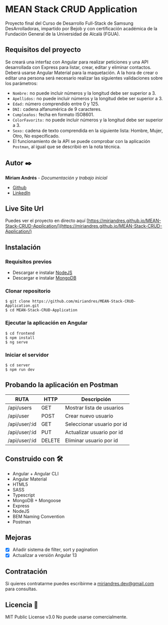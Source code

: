 # MEAN Stack CRUD Application
Proyecto final del Curso de Desarrollo Full-Stack de Samsung DesArrolladoras, impartido por Bejob y con certificación académica de la Fundación General de la Universidad de Alcalá (FGUA).

## Requisitos del proyecto
Se creará una interfaz con Angular para realizar peticiones y una API desarrollada con Express para listar, crear, editar y eliminar contactos. Deberá usarse Angular Material para la maquetación. A la hora de crear o editar una persona será necesario realizar las siguientes validaciones sobre los parámetros:

* `Nombre:` no puede incluir números y la longitud debe ser superior a 3.
* `Apellidos:` no puede incluir números y la longitud debe ser superior a 3.
* `Edad:` número comprendido entre 0 y 125.
* `DNI:` cadena alfanumérica de 9 caracteres.
* `Cumpleaños:` fecha en formato ISO8601.
* `ColorFavorito:` no puede incluir números y la longitud debe ser superior a 3.
* `Sexo:` cadena de texto comprendida en la siguiente lista: Hombre, Mujer, Otro, No especificado.
* El funcionamiento de la API se puede comprobar con la aplicación `Postman`, al igual que se describió en la nota técnica.

## Autor ✒️
**Miriam Andrés** - *Documentación y trabajo inicial*
* [Github](https://github.com/miriandres)
* [LinkedIn](www.linkedin.com/in/miriamandresdev)

## Live Site Url
Puedes ver el proyecto en directo aquí [https://miriandres.github.io/MEAN-Stack-CRUD-Application/](https://miriandres.github.io/MEAN-Stack-CRUD-Application/)

## Instalación
### Requisitos previos
* Descargar e instalar [NodeJS](https://nodejs.org/en/download/)
* Descargar e instalar [MongoDB](https://www.mongodb.com/)

### Clonar repositorio
```
$ git clone https://github.com/miriandres/MEAN-Stack-CRUD-Application.git
$ cd MEAN-Stack-CRUD-Application 
```
### Ejecutar la aplicación en Angular
```
$ cd frontend
$ npm install
$ ng serve
```

### Iniciar el servidor
```
$ cd server
$ npm run dev 
```

## Probando la aplicación en Postman

|        RUTA          |       HTTP        |      Descripción           | 
|--------------------- | ----------------- | -------------------------- | 
|/api/users            |       GET         | Mostrar lista de usuarios  | 
|/api/user             |       POST        | Crear nuevo usuario        | 
|/api/user/:id         |       GET         | Seleccionar usuario por id | 
|/api/user/:id         |       PUT         | Actualizar usuario por id  |    
|/api/user/:id         |       DELETE      | Eliminar usuario por id    |

## Construido con 🛠️
* Angular + Angular CLI
* Angular Material
* HTML5
* SASS
* Typescript
* MongoDB + Mongoose
* Express
* NodeJS
* BEM Naming Convention
* Postman

## Mejoras
- [x] Añadir sistema de filter, sort y pagination
- [x] Actualizar a versión Angular 13

## Contratación
Si quieres contratarme puedes escribirme a miriandres.dev@gmail.com para consultas.

## Licencia 📄
MIT Public License v3.0
No puede usarse comercialmente.